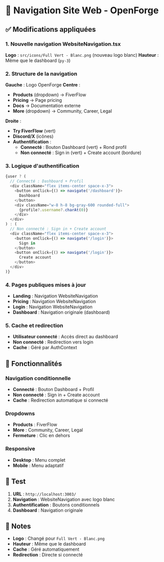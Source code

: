 # 🎨 Navigation Site Web - OpenForge

## ✅ Modifications appliquées

### **1. Nouvelle navigation WebsiteNavigation.tsx**
**Logo** : `src/icons/Full Vert - Blanc.png` (nouveau logo blanc)
**Hauteur** : Même que le dashboard (`py-3`)

### **2. Structure de la navigation**
**Gauche** : Logo OpenForge
**Centre** : 
- **Products** (dropdown) → FiverFlow
- **Pricing** → Page pricing
- **Docs** → Documentation externe
- **More** (dropdown) → Community, Career, Legal

**Droite** :
- **Try FiverFlow** (vert)
- **Discord/X** (icônes)
- **Authentification** :
  - **Connecté** : Bouton Dashboard (vert) + Rond profil
  - **Non connecté** : Sign in (vert) + Create account (bordure)

### **3. Logique d'authentification**
```typescript
{user ? (
  // Connecté : Dashboard + Profil
  <div className="flex items-center space-x-3">
    <button onClick={() => navigate('/dashboard')}>
      Dashboard
    </button>
    <div className="w-8 h-8 bg-gray-600 rounded-full">
      {profile?.username?.charAt(0)}
    </div>
  </div>
) : (
  // Non connecté : Sign in + Create account
  <div className="flex items-center space-x-3">
    <button onClick={() => navigate('/login')}>
      Sign in
    </button>
    <button onClick={() => navigate('/login')}>
      Create account
    </button>
  </div>
)}
```

### **4. Pages publiques mises à jour**
- **Landing** : Navigation WebsiteNavigation
- **Pricing** : Navigation WebsiteNavigation  
- **Login** : Navigation WebsiteNavigation
- **Dashboard** : Navigation originale (dashboard)

### **5. Cache et redirection**
- **Utilisateur connecté** : Accès direct au dashboard
- **Non connecté** : Redirection vers login
- **Cache** : Géré par AuthContext

## 🎯 Fonctionnalités

### **Navigation conditionnelle**
- **Connecté** : Bouton Dashboard + Profil
- **Non connecté** : Sign in + Create account
- **Cache** : Redirection automatique si connecté

### **Dropdowns**
- **Products** : FiverFlow
- **More** : Community, Career, Legal
- **Fermeture** : Clic en dehors

### **Responsive**
- **Desktop** : Menu complet
- **Mobile** : Menu adaptatif

## 🧪 Test

1. **URL** : `http://localhost:3003/`
2. **Navigation** : WebsiteNavigation avec logo blanc
3. **Authentification** : Boutons conditionnels
4. **Dashboard** : Navigation originale

## 📝 Notes

- **Logo** : Changé pour `Full Vert - Blanc.png`
- **Hauteur** : Même que le dashboard
- **Cache** : Géré automatiquement
- **Redirection** : Directe si connecté
